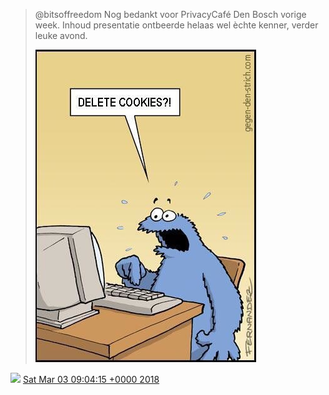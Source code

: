 > @bitsoffreedom Nog bedankt voor PrivacyCafé Den Bosch vorige week\. Inhoud presentatie ontbeerde helaas wel èchte kenner, verder leuke avond\. 
> 
> ![](../../media/969860995366735873-DXWjbj_XcAEB0uF.jpg)

<img src="../../media/tweet.ico" width="12" /> [Sat Mar 03 09:04:15 +0000 2018](https://twitter.com/DromerDenker/status/969860995366735873)